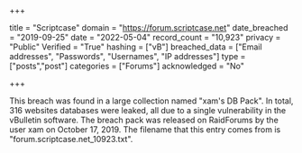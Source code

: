 +++

title = "Scriptcase"
domain = "https://forum.scriptcase.net"
date_breached = "2019-09-25"
date = "2022-05-04"
record_count = "10,923"
privacy = "Public"
Verified = "True"
hashing = ["vB"]
breached_data = ["Email addresses", "Passwords", "Usernames", "IP addresses"]
type = ["posts","post"]
categories = ["Forums"]
acknowledged = "No"


+++


This breach was found in a large collection named "xam's DB Pack". In total, 316 websites databases were leaked, all due to a single vulnerability in the vBulletin software. The breach pack was released on RaidForums by the user xam on October 17, 2019. The filename that this entry comes from is "forum.scriptcase.net_10923.txt".

